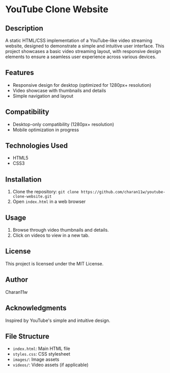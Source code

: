 # YouTube Clone Website


## Description
A static HTML/CSS implementation of a YouTube-like video streaming website, designed to demonstrate a simple and intuitive user interface. This project showcases a basic video streaming layout, with responsive design elements to ensure a seamless user experience across various devices.


## Features
* Responsive design for desktop (optimized for 1280px+ resolution)
* Video showcase with thumbnails and details
* Simple navigation and layout


## Compatibility
* Desktop-only compatibility (1280px+ resolution)
* Mobile optimization in progress


## Technologies Used
* HTML5
* CSS3


## Installation
1. Clone the repository: `git clone https://github.com/charan11w/youtube-clone-website.git`
2. Open `index.html` in a web browser


## Usage
1. Browse through video thumbnails and details.
2. Click on videos to view in a new tab.


## License
This project is licensed under the MIT License.


## Author
Charan11w


## Acknowledgments
Inspired by YouTube's simple and intuitive design.


## File Structure
* `index.html`: Main HTML file
* `styles.css`: CSS stylesheet
* `images/`: Image assets
* `videos/`: Video assets (if applicable)
